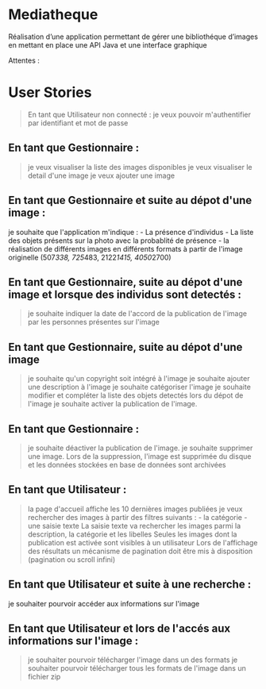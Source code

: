 # Mediatheque 

Réalisation d’une application permettant de gérer une bibliothéque d’images en mettant en place une API Java et une interface graphique

Attentes :
 
# User Stories
> En tant que Utilisateur non connecté : 
> je veux pouvoir m'authentifier par identifiant et mot de passe

## En tant que Gestionnaire : 
> je veux visualiser la liste des images disponibles
> je veux visualiser le detail d'une image
> je veux ajouter une image

## En tant que Gestionnaire et suite au dépot d'une image : 
je souhaite que l'application m'indique :
	- La présence d'individus
	- La liste des objets présents sur la photo avec la probablité de présence
	- la réalisation de différents images en différents formats à partir de l'image originelle (507*338, 725*483, 2122*1415, 4050*2700)

## En tant que Gestionnaire, suite au dépot d'une image et lorsque des individus sont detectés : 
> je souhaite indiquer la date de l'accord de la publication de l'image par les personnes présentes sur l'image

## En tant que Gestionnaire, suite au dépot d'une image
> je souhaite qu'un copyright soit intégré à l'image
> je souhaite ajouter une description à l'image
> je souhaite catégoriser l'image
> je souhaite modifier et compléter la liste des objets detectés lors du dépot de l'image
> je souhaite activer la publication de l'image.

## En tant que Gestionnaire : 
> je souhaite déactiver la publication de l'image.
> je souhaite supprimer une image. Lors de la suppression, l'image est supprimée du disque et les données stockées en base de données sont archivées

## En tant que Utilisateur : 
> la page d'accueil affiche les 10 dernières images publiées
> je veux rechercher des images à partir des filtres suivants :
	- la catégorie
	- une saisie texte
La saisie texte va rechercher les images parmi la description, la catégorie et les libelles
Seules les images dont la publication est activée sont visibles à un utilisateur
Lors de l'affichage des résultats un mécanisme de pagination doit être mis à disposition (pagination ou scroll infini)

## En tant que Utilisateur et suite à une recherche : 
je souhaiter pourvoir accéder aux informations sur l'image

## En tant que Utilisateur et lors de l'accés aux informations sur l'image : 
> je souhaiter pourvoir télécharger l'image dans un des formats
> je souhaiter pourvoir télécharger tous les formats de l'image dans un fichier zip
